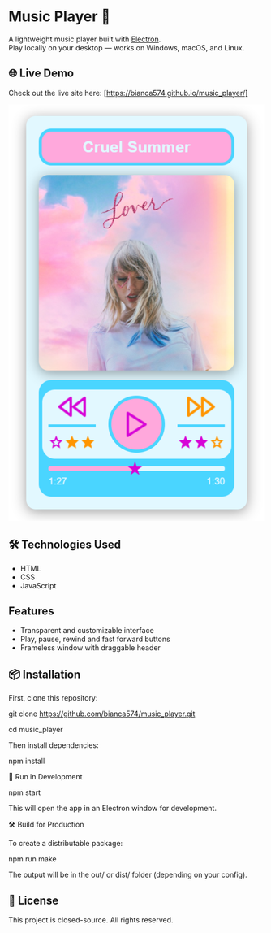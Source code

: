 # Music Player 🎵

A lightweight music player built with [Electron](https://www.electronjs.org/).  
Play locally on your desktop — works on Windows, macOS, and Linux.

## 🌐 Live Demo

Check out the live site here: [https://bianca574.github.io/music_player/]

![Music Player](assets/screenshot.jpg)

## 🛠️ Technologies Used

- HTML
- CSS
- JavaScript

## Features

- Transparent and customizable interface
- Play, pause, rewind and fast forward buttons
- Frameless window with draggable header

## 📦 Installation

First, clone this repository:

git clone https://github.com/bianca574/music_player.git

cd music_player


Then install dependencies:

npm install


🚀 Run in Development

npm start

This will open the app in an Electron window for development.


🛠 Build for Production

To create a distributable package:

npm run make

The output will be in the out/ or dist/ folder (depending on your config).

## 📄 License

This project is closed-source. All rights reserved.
